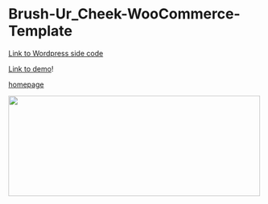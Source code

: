 # Brush-Ur_Cheek-WooCommerce-Template

[Link to Wordpress side code](https://github.com/dawidwojcik476/BrushUrCheek-WooCommerce-Template-Wordpress-Side)

[Link to demo](https://dawidwojcik476.github.io/Brush-Ur_Cheek-WooCommerce-Template)!


[homepage](https://user-images.githubusercontent.com/69675993/111916413-19990000-8a7b-11eb-908e-7eccacd163d0.png)


<img align="left" width="500" height="200" src="https://user-images.githubusercontent.com/69675993/111916413-19990000-8a7b-11eb-908e-7eccacd163d0.png">

